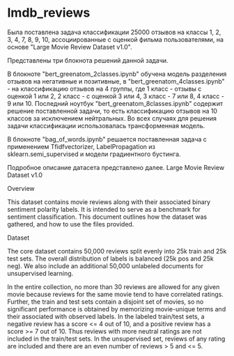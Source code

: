 # Imdb_reviews

Была поставлена задача классификации 25000 отзывов на классы 1, 2, 3, 4, 7, 8, 9, 10, ассоциированные с оценкой фильма пользователями, на основе "Large Movie Review Dataset v1.0".

Представлены три блокнота решений данной задачи. 

В блокноте "bert_greenatom_2classes.ipynb" обучена модель разделения отзывов на негативные и позитивные, в "bert_greenatom_4classes.ipynb" - на классификацию отзывов на 4 группы, где 1 класс - отзывы с оценкой 1 или 2, 2 класс - с оценкой 3 или 4, 3 класс - 7 или 8, 4 класс - 9 или 10. Последний ноутбук "bert_greenatom_8classes.ipynb" содержит решение поставленной задачи, то есть классификацию отзывов на 10 классов за исключением нейтральных. Во всех случаях для решения задачи классификации использовалась трансформенная модель.

В блокноте "bag_of_words.ipynb" решается поставленная задача с применением Tfidfvectorizer, LabelPropagation из sklearn.semi_supervised и модели градиентного бустинга.

Подробное описание датасета представлено далее.
Large Movie Review Dataset v1.0

Overview

This dataset contains movie reviews along with their associated binary
sentiment polarity labels. It is intended to serve as a benchmark for
sentiment classification. This document outlines how the dataset was
gathered, and how to use the files provided. 

Dataset 

The core dataset contains 50,000 reviews split evenly into 25k train
and 25k test sets. The overall distribution of labels is balanced (25k
pos and 25k neg). We also include an additional 50,000 unlabeled
documents for unsupervised learning. 

In the entire collection, no more than 30 reviews are allowed for any
given movie because reviews for the same movie tend to have correlated
ratings. Further, the train and test sets contain a disjoint set of
movies, so no significant performance is obtained by memorizing
movie-unique terms and their associated with observed labels.  In the
labeled train/test sets, a negative review has a score <= 4 out of 10,
and a positive review has a score >= 7 out of 10. Thus reviews with
more neutral ratings are not included in the train/test sets. In the
unsupervised set, reviews of any rating are included and there are an
even number of reviews > 5 and <= 5.
